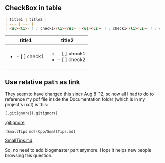## CheckBox in table ##
```markdown
| title1 | title2 |
| --- | --- |
| <ul><li>- [ ] check1</li></ul> | <ul><li>- [ ] check1</li><li>- [ ] check2</li></ul>
```
| title1 | title2 |
| --- | --- |
| <ul><li>- [ ] check1</li></ul> | <ul><li>- [ ] check1</li><li>- [ ] check2</li></ul>

## Use relative path as link ##
They seem to have changed this since Aug 8 '12, so now all I had to do to reference my pdf file inside the Documentation folder (which is in my project's root) is this:  
```
[.gitignore](.gitignore)
```
[.gitignore](.gitignore)
```
[SmallTips.md](Cpp/SmallTips.md) 
```
[SmallTips.md](Cpp/SmallTips.md) 

So, no need to add blog/master part anymore. Hope it helps new people browsing this question.
